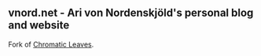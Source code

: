 ## vnord.net - Ari von Nordenskjöld's personal blog and website

Fork of [Chromatic Leaves](http://chromaticleaves.com).
